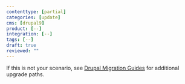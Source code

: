 ```yaml
---
contenttype: [partial]
categories: [update]
cms: [drupal9]
product: [--]
integration: [--]
tags: [--]
draft: true
reviewed: ""
---
```


If this is not your scenario, see [Drupal Migration Guides](/drupal-migration) for additional upgrade paths.
